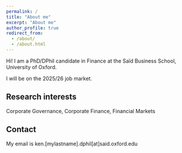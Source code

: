 ```yaml
---
permalink: /
title: "About me"
excerpt: "About me"
author_profile: true
redirect_from: 
  - /about/
  - /about.html
---
```


Hi! I am a PhD/DPhil candidate in Finance at the Saïd Business School, University of Oxford.

I will be on the 2025/26 job market.

Research interests
------
Corporate Governance, Corporate Finance, Financial Markets

Contact
------
My email is ken.[mylastname].dphil[at]said.oxford.edu
